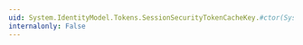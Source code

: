 ```yaml
---
uid: System.IdentityModel.Tokens.SessionSecurityTokenCacheKey.#ctor(System.String,System.Xml.UniqueId,System.Xml.UniqueId)
internalonly: False
---
```


